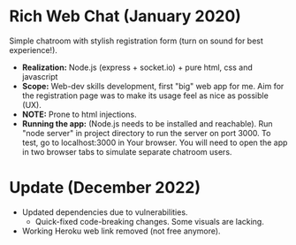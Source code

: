 # Rich Web Chat (January 2020)

Simple chatroom with stylish registration form (turn on sound for best experience!).
- **Realization:** Node.js (express + socket.io) + pure html, css and javascript
- **Scope:** Web-dev skills development, first "big" web app for me. Aim for the registration page was to make its usage feel as nice as possible (UX).
- **NOTE:** Prone to html injections.
- **Running the app:** (Node.js needs to be installed and reachable). Run "node server" in project directory to run the server on port 3000. To test, go to localhost:3000 in Your browser. You will need to open the app in two browser tabs to simulate separate chatroom users.

# Update (December 2022)

- Updated dependencies due to vulnerabilities.
  - Quick-fixed code-breaking changes. Some visuals are lacking.
- Working Heroku web link removed (not free anymore).
